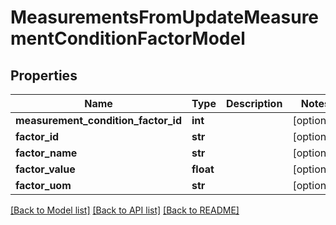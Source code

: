 # MeasurementsFromUpdateMeasurementConditionFactorModel

## Properties
Name | Type | Description | Notes
------------ | ------------- | ------------- | -------------
**measurement_condition_factor_id** | **int** |  | [optional] 
**factor_id** | **str** |  | [optional] 
**factor_name** | **str** |  | [optional] 
**factor_value** | **float** |  | [optional] 
**factor_uom** | **str** |  | [optional] 

[[Back to Model list]](../README.md#documentation-for-models) [[Back to API list]](../README.md#documentation-for-api-endpoints) [[Back to README]](../README.md)


